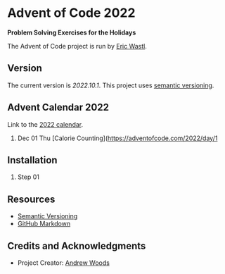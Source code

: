 
# Advent of Code 2022

__Problem Solving Exercises for the Holidays__

The Advent of Code project is run by [Eric Wastl](http://was.tl/).


## Version

The current version is *2022.10.1*. This project uses [semantic versioning](http://semver.org).



## Advent Calendar 2022

Link to the [2022 calendar](https://adventofcode.com/2022). 

1. Dec 01 Thu [Calorie Counting](https://adventofcode.com/2022/day/1   



## Installation

1. Step 01



## Resources

* [Semantic Versioning](http://semver.org)
* [GitHub Markdown](https://help.github.com/categories/writing-on-github/)



## Credits and Acknowledgments

* Project Creator:  [Andrew Woods](https://andrewwoods.net)

